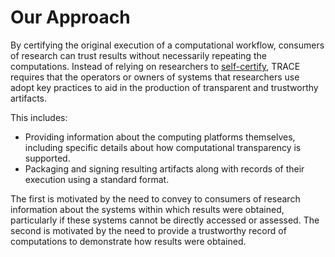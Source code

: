 # Our Approach 

By certifying the original execution of a computational workflow, consumers of
research can trust results without necessarily repeating the computations.
Instead of relying on researchers to
[self-certify](barriers-self-certification), TRACE requires that the operators
or owners of systems that researchers use adopt key practices to aid in the
production of transparent and trustworthy artifacts.

This includes:

* Providing information about the computing platforms themselves, including
  specific details about how computational transparency is supported.
* Packaging and signing resulting artifacts along with records of their
  execution using a standard format.

The first is motivated by the need to convey to consumers of research
information about the systems within which results were obtained, particularly
if these systems cannot be directly accessed or assessed. The second is
motivated by the need to provide a trustworthy record of computations to 
demonstrate how results were obtained.
